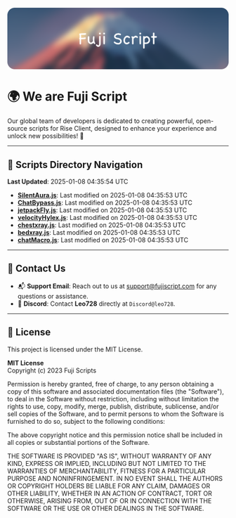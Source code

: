 ![Banner](.github/b.webp)

# 🌍 **We are Fuji Script**

Our global team of developers is dedicated to creating powerful, open-source scripts for Rise Client, designed to enhance your experience and unlock new possibilities! 🌟

---
<!-- SCRIPTS_NAVIGATION_START -->
## 📂 **Scripts Directory Navigation**

**Last Updated**: 2025-01-08 04:35:54 UTC

- **[SilentAura.js](scripts/SilentAura.js)**: Last modified on 2025-01-08 04:35:53 UTC
- **[ChatBypass.js](scripts/ChatBypass.js)**: Last modified on 2025-01-08 04:35:53 UTC
- **[jetpackFly.js](scripts/jetpackFly.js)**: Last modified on 2025-01-08 04:35:53 UTC
- **[velocityHylex.js](scripts/velocityHylex.js)**: Last modified on 2025-01-08 04:35:53 UTC
- **[chestxray.js](scripts/chestxray.js)**: Last modified on 2025-01-08 04:35:53 UTC
- **[bedxray.js](scripts/bedxray.js)**: Last modified on 2025-01-08 04:35:53 UTC
- **[chatMacro.js](scripts/chatMacro.js)**: Last modified on 2025-01-08 04:35:53 UTC

<!-- SCRIPTS_NAVIGATION_END -->

---

## 💬 **Contact Us**  
- 📬 **Support Email**: Reach out to us at [support@fujiscript.com](mailto:support@fujiscript.com) for any questions or assistance.  
- 💬 **Discord**: Contact **Leo728** directly at `Discord@leo728`.

---

## 📜 **License**

This project is licensed under the MIT License.  

**MIT License**  
Copyright (c) 2023 Fuji Scripts  

Permission is hereby granted, free of charge, to any person obtaining a copy of this software and associated documentation files (the "Software"), to deal in the Software without restriction, including without limitation the rights to use, copy, modify, merge, publish, distribute, sublicense, and/or sell copies of the Software, and to permit persons to whom the Software is furnished to do so, subject to the following conditions:  

The above copyright notice and this permission notice shall be included in all copies or substantial portions of the Software.  

THE SOFTWARE IS PROVIDED "AS IS", WITHOUT WARRANTY OF ANY KIND, EXPRESS OR IMPLIED, INCLUDING BUT NOT LIMITED TO THE WARRANTIES OF MERCHANTABILITY, FITNESS FOR A PARTICULAR PURPOSE AND NONINFRINGEMENT. IN NO EVENT SHALL THE AUTHORS OR COPYRIGHT HOLDERS BE LIABLE FOR ANY CLAIM, DAMAGES OR OTHER LIABILITY, WHETHER IN AN ACTION OF CONTRACT, TORT OR OTHERWISE, ARISING FROM, OUT OF OR IN CONNECTION WITH THE SOFTWARE OR THE USE OR OTHER DEALINGS IN THE SOFTWARE.  
